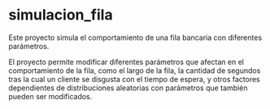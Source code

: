 # simulacion_fila
Este proyecto simula el comportamiento de una fila bancaria con diferentes parámetros.

El proyecto permite modificar diferentes parámetros que afectan en el comportamiento de la fila, como el largo de la fila, la cantidad de segundos tras la cual un cliente se disgusta con el tiempo de espera, y otros factores dependientes de distribuciones aleatorias con parámetros que también pueden ser modificados.
